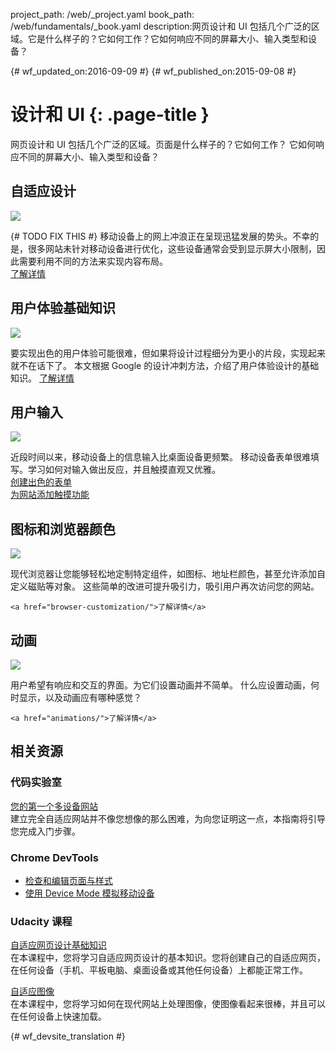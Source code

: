 project_path: /web/_project.yaml
book_path: /web/fundamentals/_book.yaml
description:网页设计和 UI 包括几个广泛的区域。它是什么样子的？它如何工作？它如何响应不同的屏幕大小、输入类型和设备？

{# wf_updated_on:2016-09-09 #}
{# wf_published_on:2015-09-08 #}

# 设计和 UI {: .page-title }

网页设计和 UI 包括几个广泛的区域。页面是什么样子的？它如何工作？
它如何响应不同的屏幕大小、输入类型和设备？


<div class="attempt-left">
  <h2>自适应设计</h2>
  <img src="/web/images/md-icons/devices-short.png">
  <p>{# TODO FIX THIS #}
    移动设备上的网上冲浪正在呈现迅猛发展的势头。不幸的是，很多网站未针对移动设备进行优化，这些设备通常会受到显示屏大小限制，因此需要利用不同的方法来实现内容布局。<br>
    <a href="responsive/">了解详情</a>
  </p>
</div>

<div class="attempt-right">
  <h2>用户体验基础知识</h2>
  <a href="ux-basics/">
    <img src="/web/images/md-icons/assignment-short.png">
  </a>
  <p>
    要实现出色的用户体验可能很难，但如果将设计过程细分为更小的片段，实现起来就不在话下了。
    本文根据 Google 的设计冲刺方法，介绍了用户体验设计的基础知识。
    <a href="ux-basics/">了解详情</a>
  </p>
</div>

<div class="attempt-left">
  <h2>用户输入</h2>
  <a href="input/forms/">
    <img src="/web/images/md-icons/touch-short.png">
  </a>
  <p>
    近段时间以来，移动设备上的信息输入比桌面设备更频繁。
    移动设备表单很难填写。学习如何对输入做出反应，并且触摸直观又优雅。<br>
    <a href="input/forms/">创建出色的表单</a><br>
    <a href="input/touch/">为网站添加触摸功能</a>
  </p>
</div>



<div class="attempt-right">
  <h2>图标和浏览器颜色</h2>
  <a href="/web/fundamentals/design-and-ui/browser-customization/">
    <img src="/web/images/md-icons/image-short.png">
  </a>
  <p>
    现代浏览器让您能够轻松地定制特定组件，如图标、地址栏颜色，甚至允许添加自定义磁贴等对象。
这些简单的改进可提升吸引力，吸引用户再次访问您的网站。<br>

    <a href="browser-customization/">了解详情</a>
  </p>
</div>
<div style="clear:both;"></div>
<div class="attempt-left">
  <h2>动画</h2>
  <a href="animations/">
    <img src="/web/images/md-icons/movie-short.png">
  </a>
  <p>
    用户希望有响应和交互的界面。为它们设置动画并不简单。
什么应设置动画，何时显示，以及动画应有哪种感觉？<br>

    <a href="animations/">了解详情</a>
  </p>
</div>

<div style="clear:both;"></div>


## 相关资源

### 代码实验室

[您的第一个多设备网站](/web/fundamentals/getting-started/your-first-multi-screen-site/) <br>
建立完全自适应网站并不像您想像的那么困难，为向您证明这一点，本指南将引导您完成入门步骤。

### Chrome DevTools

* [检查和编辑页面与样式](/web/tools/chrome-devtools/inspect-styles/)
* [使用 Device Mode 模拟移动设备](/web/tools/chrome-devtools/device-mode/)


### Udacity 课程

[自适应网页设计基础知识](https://udacity.com/ud893)<br>
在本课程中，您将学习自适应网页设计的基本知识。您将创建自己的自适应网页，在任何设备（手机、平板电脑、桌面设备或其他任何设备）上都能正常工作。


[自适应图像](https://udacity.com/ud882)<br>
在本课程中，您将学习如何在现代网站上处理图像，使图像看起来很棒，并且可以在任何设备上快速加载。


<div style="clear:both;"></div>


{# wf_devsite_translation #}
